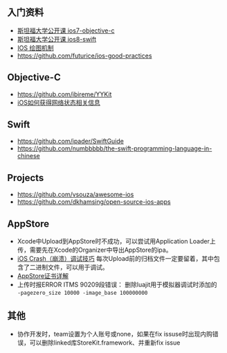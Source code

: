 ## 入门资料
- [斯坦福大学公开课 ios7-objective-c](http://open.163.com/special/opencourse/ios7.html)
- [斯坦福大学公开课 ios8-swift](http://open.163.com/special/opencourse/ios8.html)
- [IOS 绘图机制](http://www.cocoachina.com/industry/20140115/7703.html)
- https://github.com/futurice/ios-good-practices

## Objective-C
- https://github.com/ibireme/YYKit
- [iOS如何获得网络状态相关信息](http://www.jianshu.com/p/e8e8803c3b5d)

## Swift 
- https://github.com/ipader/SwiftGuide
- https://github.com/numbbbbb/the-swift-programming-language-in-chinese

## Projects
- https://github.com/vsouza/awesome-ios
- https://github.com/dkhamsing/open-source-ios-apps

## AppStore
- Xcode中Upload到AppStore时不成功，可以尝试用Application Loader上传，需要先在Xcode的Organizer中导出AppStore的ipa。
- [iOS Crash（崩溃）调试技巧](http://blog.csdn.net/studyrecord/article/details/7744809)   每次Upload前的归档文件一定要留着，其中包含了二进制文件，可以用于调试。
- [AppStore证书详解](http://blog.csdn.net/phunxm/article/details/42685597)
- 上传时报ERROR ITMS 90209段错误： 
  删除luajit用于模拟器调试时添加的  
  `-pagezero_size 10000 -image_base 100000000`

## 其他
- 协作开发时，team设置为个人账号或none，如果在fix issuse时出现内购错误，可以删除linked库StoreKit.framework、并重新fix issue